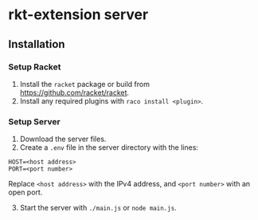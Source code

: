 # rkt-extension server



## Installation

### Setup Racket

1. Install the `racket` package or build from https://github.com/racket/racket.
2. Install any required plugins with `raco install <plugin>`.

### Setup Server

1. Download the server files.
2. Create a `.env` file in the server directory with the lines:
```
HOST=<host address>
PORT=<port number>
```
Replace `<host address>` with the IPv4 address, and `<port number>` with an open port.

3. Start the server with `./main.js` or `node main.js`.

